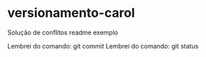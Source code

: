# versionamento-carol
Solução de conflitos
readme exemplo
 
Lembrei do comando: git commit
Lembrei do comando: git status